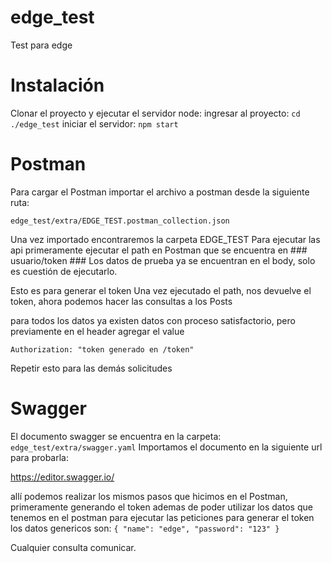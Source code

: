 # edge_test
Test para edge

# Instalación
Clonar el proyecto y ejecutar el servidor node:
ingresar al proyecto:
`cd ./edge_test`
iniciar el servidor:
`npm start`

# Postman
Para cargar el Postman importar el archivo a postman desde la siguiente ruta:

`edge_test/extra/EDGE_TEST.postman_collection.json`

Una vez importado encontraremos la carpeta EDGE_TEST
Para ejecutar las api primeramente ejecutar el path en Postman que se encuentra en ### usuario/token ###
Los datos de prueba ya se encuentran en el body, solo es cuestión de ejecutarlo.

Esto es para generar el token
Una vez ejecutado el path, nos devuelve el token, ahora podemos hacer las consultas a los Posts

para todos los datos ya existen datos con proceso satisfactorio, pero previamente en el header agregar el value

`Authorization: "token generado en /token"`

Repetir esto para las demás solicitudes

# Swagger
El documento swagger se encuentra en la carpeta:
`edge_test/extra/swagger.yaml`
Importamos el documento en la siguiente url para probarla: 

https://editor.swagger.io/

allí podemos realizar los mismos pasos que hicimos en el Postman, primeramente generando el token
ademas de poder utilizar los datos que tenemos en el postman para ejecutar las peticiones
para generar el token los datos genericos son:
`{
  "name": "edge",
  "password": "123"
}`

Cualquier consulta comunicar.
